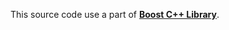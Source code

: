 This source code use a part of [**Boost C++ Library**](http://www.boost.org/users/history/version_1_64_0.html).
